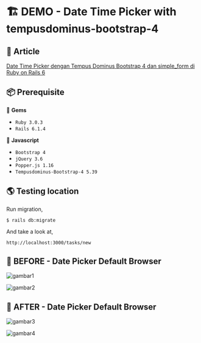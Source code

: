 # 🏗️ DEMO - Date Time Picker with tempusdominus-bootstrap-4

## 📑 Article

[Date Time Picker dengan Tempus Dominus Bootstrap 4 dan simple_form di Ruby on Rails 6](https://bandithijo.github.io/blog/datetimepicker-dengan-tempusdominus-bootstrap-4-di-rails)

## 📦 Prerequisite

💎 **Gems**

- `Ruby 3.0.3`
- `Rails 6.1.4`

📜 **Javascript**

- `Bootstrap 4`
- `jQuery 3.6`
- `Popper.js 1.16`
- `Tempusdominus-Bootstrap-4 5.39`


## 🌎 Testing location

Run migration,

```
$ rails db:migrate
```

And take a look at,

```
http://localhost:3000/tasks/new
```


## 🐤 BEFORE - Date Picker Default Browser

![gambar1](https://i.postimg.cc/XqVyw4DD/gambar-01.gif)

![gambar2](https://i.postimg.cc/L821WhrX/gambar-03.png)


## 🐓 AFTER - Date Picker Default Browser

![gambar3](https://i.postimg.cc/85R7P4SS/gambar-02.gif)

![gambar4](https://i.postimg.cc/VkgCPm8F/gambar-04.png)
